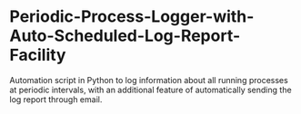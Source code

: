 # Periodic-Process-Logger-with-Auto-Scheduled-Log-Report-Facility
Automation script in Python to log information about all running processes at periodic intervals, with an additional feature of automatically sending the log report through email.

